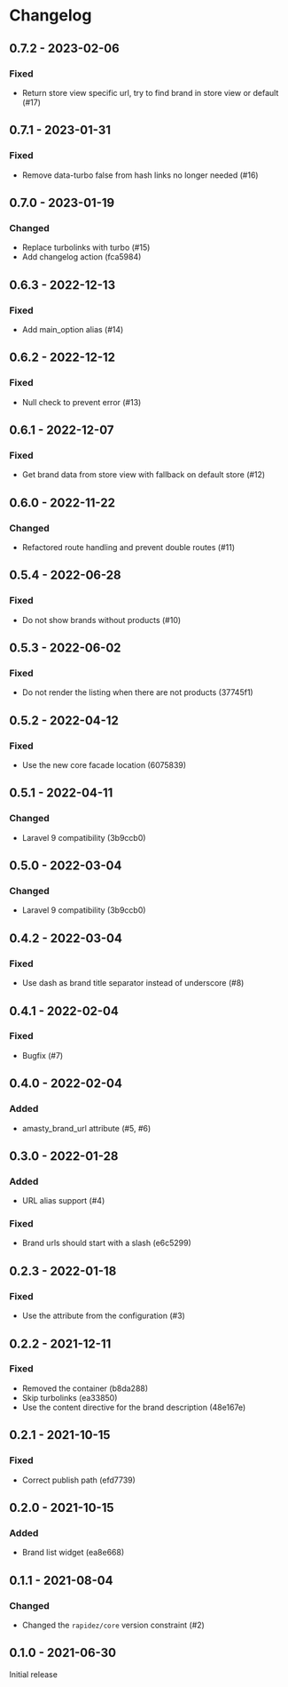 # Changelog 

## 0.7.2 - 2023-02-06

### Fixed

- Return store view specific url, try to find brand in store view or default (#17)

## 0.7.1 - 2023-01-31

### Fixed

- Remove data-turbo false from hash links no longer needed (#16)

## 0.7.0 - 2023-01-19

### Changed

- Replace turbolinks with turbo (#15)
- Add changelog action (fca5984)

## 0.6.3 - 2022-12-13

### Fixed

- Add main_option alias (#14)

## 0.6.2 - 2022-12-12

### Fixed

- Null check to prevent error (#13)

## 0.6.1 - 2022-12-07

### Fixed

- Get brand data from store view with fallback on default store (#12)

## 0.6.0 - 2022-11-22

### Changed

- Refactored route handling and prevent double routes (#11)

## 0.5.4 - 2022-06-28

### Fixed

- Do not show brands without products (#10)

## 0.5.3 - 2022-06-02

### Fixed

- Do not render the listing when there are not products (37745f1)

## 0.5.2 - 2022-04-12

### Fixed

- Use the new core facade location (6075839)

## 0.5.1 - 2022-04-11

### Changed

- Laravel 9 compatibility (3b9ccb0)

## 0.5.0 - 2022-03-04

### Changed

- Laravel 9 compatibility (3b9ccb0)

## 0.4.2 - 2022-03-04

### Fixed

- Use dash as brand title separator instead of underscore (#8)

## 0.4.1 - 2022-02-04

### Fixed

- Bugfix (#7)

## 0.4.0 - 2022-02-04

### Added

- amasty_brand_url attribute (#5, #6)

## 0.3.0 - 2022-01-28

### Added

- URL alias support (#4)

### Fixed

- Brand urls should start with a slash (e6c5299)

## 0.2.3 - 2022-01-18

### Fixed

- Use the attribute from the configuration (#3)

## 0.2.2 - 2021-12-11

### Fixed

- Removed the container (b8da288)
- Skip turbolinks (ea33850)
- Use the content directive for the brand description (48e167e)

## 0.2.1 - 2021-10-15

### Fixed

- Correct publish path (efd7739)

## 0.2.0 - 2021-10-15

### Added

- Brand list widget (ea8e668)

## 0.1.1 - 2021-08-04

### Changed

- Changed the `rapidez/core` version constraint (#2)

## 0.1.0 - 2021-06-30

Initial release

